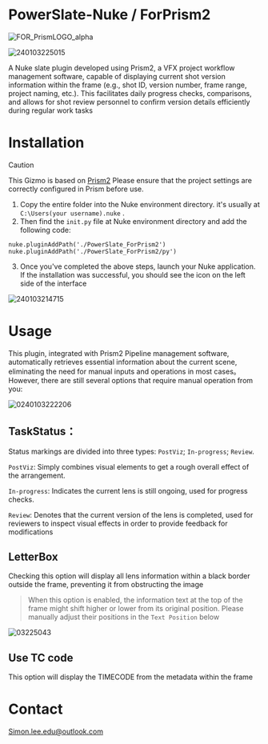 # PowerSlate-Nuke / ForPrism2


![FOR_PrismLOGO_alpha](https://github.com/SimonMing0528/PowerSlate-Nuke_ForPrism2/assets/137688513/148a8d52-cd9e-4aa7-8c9a-6b4d6238f68c)


![240103225015](https://github.com/SimonMing0528/PowerSlate-Nuke_ForPrism2/assets/137688513/0c54f6f2-ad2b-4c4e-a96d-72f9e9bb44df)



A Nuke slate plugin developed using Prism2, a VFX project workflow management software, capable of displaying current shot version information within the frame (e.g., shot ID, version number, frame range, project naming, etc.). This facilitates daily progress checks, comparisons, and allows for shot review personnel to confirm version details efficiently during regular work tasks



 
# Installation

> [!CAUTION]
> This Gizmo is based on [Prism2](https://prism-pipeline.com/)
Please ensure that the project settings are correctly configured in Prism before use.

1. Copy the entire folder into the Nuke environment directory. it's usually at `C:\Users(your username).nuke` . 
2. Then find the `init.py` file at Nuke environment directory and add the following code:
```
nuke.pluginAddPath('./PowerSlate_ForPrism2')
nuke.pluginAddPath('./PowerSlate_ForPrism2/py')
```

3. Once you've completed the above steps, launch your Nuke application. If the installation was successful, you should see the icon on the left side of the interface

![240103214715](https://github.com/SimonMing0528/PowerSlate-Nuke_ForPrism2/assets/137688513/4c3159d2-f68e-4e56-a37f-71e3016369c9)

# Usage

This plugin, integrated with Prism2 Pipeline management software, automatically retrieves essential information about the current scene, eliminating the need for manual inputs and operations in most cases。
However, there are still several options that require manual operation from you:

![0240103222206](https://github.com/SimonMing0528/PowerSlate-Nuke_ForPrism2/assets/137688513/cf80bfcd-2f47-43fe-9457-66b8f72fc8aa)

## TaskStatus：

Status markings are divided into three types: `PostViz`; `In-progress`; `Review`.

`PostViz`: Simply combines visual elements to get a rough overall effect of the arrangement.

`In-progress`: Indicates the current lens is still ongoing, used for progress checks.

`Review`: Denotes that the current version of the lens is completed, used for reviewers to inspect visual effects in order to provide feedback for modifications

## LetterBox
Checking this option will display all lens information within a black border outside the frame, preventing it from obstructing the image
> When this option is enabled, the information text at the top of the frame might shift higher or lower from its original position. Please manually adjust their positions in the `Text Position` below

![03225043](https://github.com/SimonMing0528/PowerSlate-Nuke_ForPrism2/assets/137688513/79844a62-c325-4d4c-b3c3-1fb964121355)

## Use TC code
This option will display the TIMECODE from the metadata within the frame

# Contact

Simon.lee.edu@outlook.com
